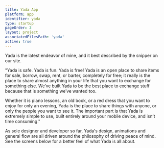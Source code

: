 ```yaml
---
title: Yada App
platform: app
identifier: yada
type: startup
pageOrder: 3
layout: project
associatedFilesPath: 'yada'
active: true
---
```


Yada is the latest endeavor of mine, and it best described by the snipper on our site.

"Yada is safe. Yada is fun. Yada is free! Yada is an open place to share items for sale, borrow, swap, rent, or barter, completely for free; it really is the place to share almost anything in your life that you want to exchange for something else. We’ve built Yada to be the best place to exchange stuff because that is something we’ve wanted too.

Whether it is piano lessons, an old book, or a red dress that you want to enjoy for only an evening, Yada is the place to share things with anyone, or only the people you want to see it. The important part is that Yada is extremely simple to use, built entirely around your mobile device, and isn’t time consuming."

As sole designer and developer so far, Yada's design, animations and general flow are all driven around the philosophy of driving peace of mind. See the screens below for a better feel of what Yada is all about.
